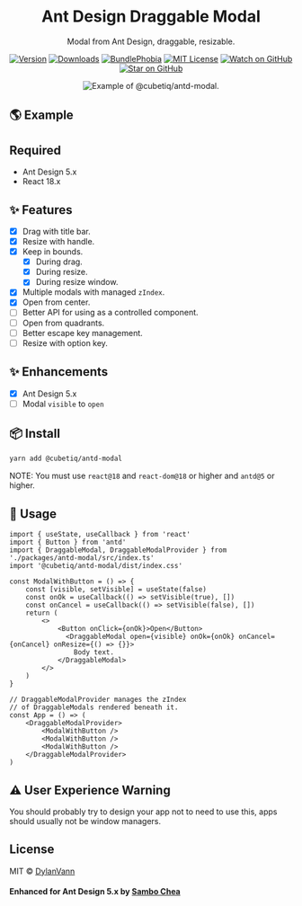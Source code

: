 <h1 align="center">Ant Design Draggable Modal</h1>

<div align="center">

Modal from Ant Design, draggable, resizable.

[![Version][version-badge]][package]
[![Downloads][downloads-badge]][npmtrends]
[![BundlePhobia](https://img.shields.io/bundlephobia/minzip/@cubetiq/antd-modal.svg?style=flat-square)](https://bundlephobia.com/result?p=@cubetiq/antd-modal)
[![MIT License][license-badge]][license]
[![Watch on GitHub][github-watch-badge]][github-watch]
[![Star on GitHub][github-star-badge]][github-star]

</div>

<div align="center">
<!-- <a href="https://distracted-hugle-66cb55.netlify.com/"> -->
<img src="https://user-images.githubusercontent.com/1537615/52606003-06002180-2e3f-11e9-83f2-21fc6212924a.gif" alt="Example of @cubetiq/antd-modal.">
</a>
</div>

## 🌎 Example

## Required

-   Ant Design 5.x
-   React 18.x

## ✨ Features

-   [x] Drag with title bar.
-   [x] Resize with handle.
-   [x] Keep in bounds.
    -   [x] During drag.
    -   [x] During resize.
    -   [x] During resize window.
-   [x] Multiple modals with managed `zIndex`.
-   [x] Open from center.
-   [ ] Better API for using as a controlled component.
-   [ ] Open from quadrants.
-   [ ] Better escape key management.
-   [ ] Resize with option key.

## ✨ Enhancements

-   [x] Ant Design 5.x
-   [ ] Modal `visible` to `open`

## 📦 Install

```bash
yarn add @cubetiq/antd-modal
```

NOTE: You must use `react@18` and `react-dom@18` or higher and `antd@5` or higher.

## 🔨 Usage

```tsx
import { useState, useCallback } from 'react'
import { Button } from 'antd'
import { DraggableModal, DraggableModalProvider } from './packages/antd-modal/src/index.ts'
import '@cubetiq/antd-modal/dist/index.css'

const ModalWithButton = () => {
    const [visible, setVisible] = useState(false)
    const onOk = useCallback(() => setVisible(true), [])
    const onCancel = useCallback(() => setVisible(false), [])
    return (
        <>
            <Button onClick={onOk}>Open</Button>
              <DraggableModal open={visible} onOk={onOk} onCancel={onCancel} onResize={() => {}}>
                Body text.
            </DraggableModal>
        </>
    )
}

// DraggableModalProvider manages the zIndex
// of DraggableModals rendered beneath it.
const App = () => (
    <DraggableModalProvider>
        <ModalWithButton />
        <ModalWithButton />
        <ModalWithButton />
    </DraggableModalProvider>
)
```

## ⚠️ User Experience Warning

You should probably try to design your app not to need to use this, apps should usually not be window managers.

## License

MIT © [DylanVann](https://github.com/DylanVann)

#### Enhanced for Ant Design 5.x by [Sambo Chea](https://github.com/sombochea)

<!--
Links:
-->

<!-- prettier-ignore-start -->

[downloads-badge]: https://img.shields.io/npm/dm/@cubetiq/antd-modal.svg?style=flat-square
[npmtrends]: http://www.npmtrends.com/@cubetiq/antd-modal
[package]: https://www.npmjs.com/package/@cubetiq/antd-modal
[version-badge]: https://img.shields.io/npm/v/@cubetiq/antd-modal.svg?style=flat-square
[license-badge]: https://img.shields.io/npm/l/@cubetiq/antd-modal.svg?style=flat-square
[license]: https://github.com/sombochea/antd-modal/blob/main/LICENSE
[github-watch-badge]: https://img.shields.io/github/watchers/sombochea/antd-modal.svg?style=social
[github-watch]: https://github.com/sombochea/antd-modal/watchers
[github-star-badge]: https://img.shields.io/github/stars/sombochea/antd-modal.svg?style=social
[github-star]: https://github.com/sombochea/antd-modal/stargazers

<!-- prettier-ignore-end -->
